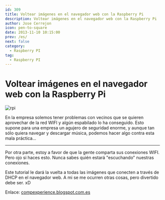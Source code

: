```yaml
---
id: 309
title: Voltear imágenes en el navegador web con la Raspberry Pi
description: Voltear imágenes en el navegador web con la Raspberry Pi
author: Jose Cerrejon
icon: pen-to-square
date: 2013-11-10 10:15:00
prev: /es/
next: false
category:
  - Raspberry PI
tag:
  - Raspberry PI
---
```


# Voltear imágenes en el navegador web con la Raspberry Pi

![rpi](/images/2013/11/01_RaspberryPi.jpg)

En la empresa solemos tener problemas con vecinos que se quieren aprovechar de la red WIFI y algún espabilado lo ha conseguido. Esto supone para una empresa un agujero de seguridad enorme, y aunque tan sólo quiera navegar y descargar música, podemos hacer algo contra esta mala práctica...

- - -
Por otra parte, estoy a favor de que la gente comparta sus conexiones WIFI. Pero ojo si haces esto. Nunca sabes quién estará "escuchando" nuestras conexiones.

Este tutorial le dará la vuelta a todas las imágenes que conecten a través de DHCP en el navegador web. A mi se me ocurren otras cosas, pero divertido debe ser. xD

Enlace: [compexperience.blogspot.com.es](http://compexperience.blogspot.com.es/2013/11/upside-down-ternet-raspberry-pi-edition.html)